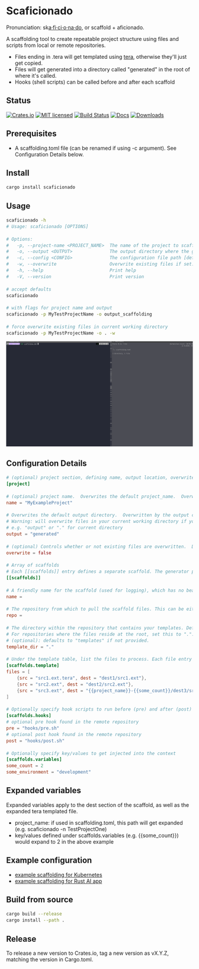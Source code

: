 # Scaficionado

Pronunciation: sk[a·fi·ci·o·na·do](https://www.oxfordlearnersdictionaries.com/us/definition/english/aficionado), or scaffold + aficionado.

A scaffolding tool to create repeatable project structure using files and scripts from local or remote repositories.

- Files ending in .tera will get templated using [tera](https://keats.github.io/tera/), otherwise they'll just get copied.
- Files will get generated into a directory called "generated" in the root of where it's called.
- Hooks (shell scripts) can be called before and after each scaffold

## Status

[![Crates.io][crates-badge]][crates-url]
[![MIT licensed][mit-badge]][mit-url]
[![Build Status][actions-badge]][actions-url]
[![Docs][docsrs-badge]][docsrs-url]
[![Downloads][downloads-badge]][downloads-url]


[crates-badge]: https://img.shields.io/crates/v/scaficionado.svg
[crates-url]: https://crates.io/crates/scaficionado
[mit-badge]: https://img.shields.io/badge/license-MIT-blue.svg
[mit-url]: https://github.com/hortonew/scaficionado/blob/main/LICENSE
[actions-badge]: https://github.com/hortonew/scaficionado/actions/workflows/release.yml/badge.svg
[actions-url]: https://github.com/hortonew/scaficionado/actions
[docsrs-badge]: https://docs.rs/scaficionado/badge.svg
[docsrs-url]: https://docs.rs/scaficionado/latest/scaficionado/
[downloads-badge]: https://img.shields.io/crates/d/scaficionado.svg
[downloads-url]: https://crates.io/crates/scaficionado

## Prerequisites

- A scaffolding.toml file (can be renamed if using -c argument).  See Configuration Details below.

## Install

```sh
cargo install scaficionado
```

## Usage

```sh
scaficionado -h
# Usage: scaficionado [OPTIONS]

# Options:
#   -p, --project-name <PROJECT_NAME>  The name of the project to scaffold.  Overwrites project_name set in configuration file [default: MyExampleProject]
#   -o, --output <OUTPUT>              The output directory where the generated files will be placed.  Overwrites output set in configuration file [default: generated]
#   -c, --config <CONFIG>              The configuration file path [default: scaffolding.toml]
#   -w, --overwrite                    Overwrite existing files if set. [default: false].  Overwrites overwrite=false set in configuration file
#   -h, --help                         Print help
#   -V, --version                      Print version

# accept defaults
scaficionado

# with flags for project name and output
scaficionado -p MyTestProjectName -o output_scaffolding

# force overwrite existing files in current working directory
scaficionado -p MyTestProjectName -o . -w
```

![Scaficionado](/images/scaficionado.gif)

## Configuration Details

```toml
# (optional) project section, defining name, output location, overwrite which can alternatively be specified as command-line arguments.
[project]

# (optional) project name.  Overwrites the default project_name.  Overwritten by the project-name command-line argument.
name = "MyExampleProject"

# Overwrites the default output directory.  Overwritten by the output command-line argument.
# Warning: will overwrite files in your current working directory if you use "."
# e.g. "output" or "." for current directory
output = "generated"

# (optional) Controls whether or not existing files are overwritten.  Defaults to false.
overwrite = false

# Array of scaffolds
# Each [[scaffolds]] entry defines a separate scaffold. The generator processes each scaffold in order.
[[scaffolds]]

# A friendly name for the scaffold (used for logging), which has no bearing on the configuration
name = 

# The repository from which to pull the scaffold files. This can be either a local path (e.g. ../example-1) or a remote Git URL.
repo =

# The directory within the repository that contains your templates. Defaults to "templates" if not provided.
# For repositories where the files reside at the root, set this to ".".
# (optional): defaults to "templates" if not provided.
template_dir = "."

# Under the template table, list the files to process. Each file entry has a src and dest, and dest paths can use the {{project_name}} variable.
[scaffolds.template]
files = [
    {src = "src1.ext.tera", dest = "dest1/src1.ext"},
    {src = "src2.ext", dest = "dest2/src2.ext"},
    {src = "src3.ext", dest = "{{project_name}}-{{some_count}}/dest3/src3.ext"},
]

# Optionally specify hook scripts to run before (pre) and after (post) template rendering. These paths are relative to the repository root.
[scaffolds.hooks]
# optional pre hook found in the remote repository
pre = "hooks/pre.sh"
# optional post hook found in the remote repository
post = "hooks/post.sh"

# Optionally specify key/values to get injected into the context
[scaffolds.variables]
some_count = 2
some_environment = "development"
```

## Expanded variables

Expanded variables apply to the dest section of the scaffold, as well as the expanded tera templated file.

- project_name: if used in scaffolding.toml, this path will get expanded (e.g. scaficionado -n TestProjectOne)
- key/values defined under scaffolds.variables (e.g. {{some_count}}) would expand to 2 in the above example

## Example configuration

- [example scaffolding for Kubernetes](examples/scaffolding.toml)
- [example scaffolding for Rust AI app](examples/scaffolding-rust-ai.toml)

## Build from source

```sh
cargo build --release
cargo install --path .
```

## Release

To release a new version to Crates.io, tag a new version as vX.Y.Z, matching the version in Cargo.toml.
